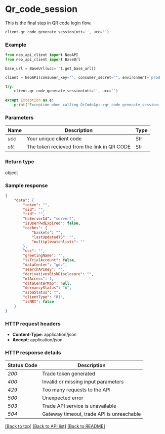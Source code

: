 # **Qr_code_session**
This is the final step in QR code login flow.

```python
client.qr_code_generate_session(ott='', ucc='')
```

### Example


```python
from neo_api_client import NeoAPI
from neo_api_client import BaseUrl

base_url = BaseUrl(ucc='').get_base_url()

client = NeoAPI(consumer_key="", consumer_secret="", environment='prod', access_token=None, neo_fin_key=None, base_url=base_url)

try:
    client.qr_code_generate_session(ott='', ucc='')
    
except Exception as e:
    print("Exception when calling QrCodeApi->qr_code_generate_session: %s\n" % e)
```
### Parameters

| Name           | Description                                 | Type   |
|----------------|---------------------------------------------|--------|
| *ucc*          | Your unique client code                     | Str    |
| *ott*          | The token recieved from the link in QR CODE | Str    |

### Return type

object

### Sample response
```json
{
    "data": {
        "token": "",
        "sid": "",
        "rid": "",
        "hsServerId": "server4",
        "isUserPwdExpired": false,
        "caches": {
            "baskets": "",
            "lastUpdatedTS": "",
            "multiplewatchlists": ""
        },
        "ucc": "",
        "greetingName": "",
        "isTrialAccount": false,
        "dataCenter": "gdc",
        "searchAPIKey": "",
        "derivativesRiskDisclosure": "",
        "mfAccess": 1,
        "dataCenterMap": null,
        "dormancyStatus": "A",
        "asbaStatus": "",
        "clientType": "RI",
        "isNRI": false
    }
}
```

### HTTP request headers

 - **Content-Type**: application/json
 - **Accept**: application/json

### HTTP response details

| Status Code | Description                               |
|-------------|-------------------------------------------|
| *200*       | Trade token generated                     |
| *400*       | Invalid or missing input parameters       |
| *429*       | Too many requests to the API              |
| *500*       | Unexpected error                          |
| *503*       | Trade API service is unavailable          |
| *504*       | Gateway timeout, trade API is unreachable |

[[Back to top]](#) [[Back to API list]](../README.md#documentation-for-api-endpoints) [[Back to README]](../README.md)
